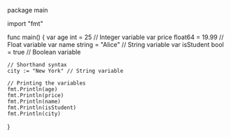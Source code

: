 package main

import "fmt"

func main() {
	var age int = 25          // Integer variable
	var price float64 = 19.99 // Float variable
	var name string = "Alice" // String variable
	var isStudent bool = true // Boolean variable

	// Shorthand syntax
	city := "New York" // String variable

	// Printing the variables
	fmt.Println(age)
	fmt.Println(price)
	fmt.Println(name)
	fmt.Println(isStudent)
	fmt.Println(city)
}
